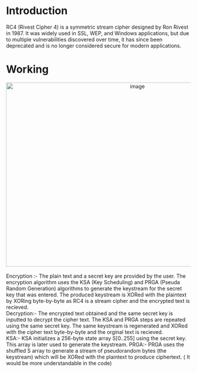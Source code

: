 # Introduction
RC4 (Rivest Cipher 4) is a symmetric stream cipher designed by Ron Rivest in 1987. It was widely used in SSL, WEP, and Windows applications, but due to multiple vulnerabilities discovered over time, it has since been deprecated and is no longer considered secure for modern applications.

# Working
<div align = "center"><img width="700" height="503" alt="image" src="https://github.com/user-attachments/assets/a828ae85-2bd3-4c90-9358-538766b3b11d" /> </div> <br>
Encryption :- The plain text and a secret key are provided by the user. The encryption algorithm uses the KSA (Key Scheduling) and PRGA (Pseuda Random Generation) algorithms to generate the keystream for the secret key that was entered. The produced keystream is XORed with the plaintext by XORing byte-by-byte as RC4 is a stream cipher and the encrypted text is recieved. <br>
Decryption:- The encrypted text obtained and the same secret key is inputted to decrypt the cipher text. The KSA and PRGA steps are repeated using the same secret key. The same keystream is regenerated and XORed with the cipher text byte-by-byte and the orginal text is recieved. <br>
KSA:- KSA initializes a 256-byte state array S[0..255] using the secret key. This array is later used to generate the keystream.
PRGA:- PRGA uses the shuffled S array to generate a stream of pseudorandom bytes (the keystream) which will be XORed with the plaintext to produce ciphertext.
( It would be more understandable in the code)

